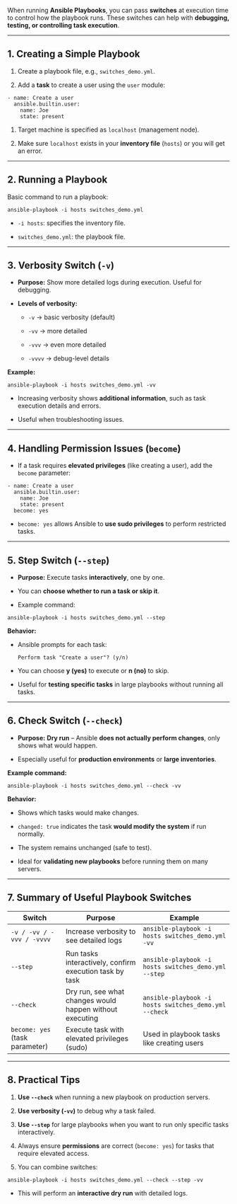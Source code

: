 

When running **Ansible Playbooks**, you can pass **switches** at execution time to control how the playbook runs. These switches can help with **debugging, testing, or controlling task execution**.

---

## **1. Creating a Simple Playbook**

1. Create a playbook file, e.g., `switches_demo.yml`.
    
2. Add a **task** to create a user using the `user` module:
    
```
- name: Create a user
  ansible.builtin.user:
    name: Joe
    state: present

```
1. Target machine is specified as `localhost` (management node).
    
2. Make sure `localhost` exists in your **inventory file** (`hosts`) or you will get an error.
    

---

## **2. Running a Playbook**

Basic command to run a playbook:

```
ansible-playbook -i hosts switches_demo.yml

```

- `-i hosts`: specifies the inventory file.
    
- `switches_demo.yml`: the playbook file.
    

---

## **3. Verbosity Switch (`-v`)**

- **Purpose:** Show more detailed logs during execution. Useful for debugging.
    
- **Levels of verbosity:**
    
    - `-v` → basic verbosity (default)
        
    - `-vv` → more detailed
        
    - `-vvv` → even more detailed
        
    - `-vvvv` → debug-level details
        

**Example:**

`ansible-playbook -i hosts switches_demo.yml -vv`

- Increasing verbosity shows **additional information**, such as task execution details and errors.
    
- Useful when troubleshooting issues.
    

---

## **4. Handling Permission Issues (`become`)**

- If a task requires **elevated privileges** (like creating a user), add the `become` parameter:
    

```
- name: Create a user
  ansible.builtin.user:
    name: Joe
    state: present
  become: yes

```

- `become: yes` allows Ansible to **use sudo privileges** to perform restricted tasks.
    

---

## **5. Step Switch (`--step`)**

- **Purpose:** Execute tasks **interactively**, one by one.
    
- You can **choose whether to run a task or skip it**.
    
- Example command:
    

`ansible-playbook -i hosts switches_demo.yml --step`

**Behavior:**

- Ansible prompts for each task:
    
    `Perform task "Create a user"? (y/n)`
    
- You can choose **y (yes)** to execute or **n (no)** to skip.
    
- Useful for **testing specific tasks** in large playbooks without running all tasks.
    

---

## **6. Check Switch (`--check`)**

- **Purpose:** **Dry run** – Ansible **does not actually perform changes**, only shows what would happen.
    
- Especially useful for **production environments** or **large inventories**.
    

**Example command:**

`ansible-playbook -i hosts switches_demo.yml --check -vv`

**Behavior:**

- Shows which tasks would make changes.
    
- `changed: true` indicates the task **would modify the system** if run normally.
    
- The system remains unchanged (safe to test).
    
- Ideal for **validating new playbooks** before running them on many servers.
    

---

## **7. Summary of Useful Playbook Switches**

|**Switch**|**Purpose**|**Example**|
|---|---|---|
|`-v / -vv / -vvv / -vvvv`|Increase verbosity to see detailed logs|`ansible-playbook -i hosts switches_demo.yml -vv`|
|`--step`|Run tasks interactively, confirm execution task by task|`ansible-playbook -i hosts switches_demo.yml --step`|
|`--check`|Dry run, see what changes would happen without executing|`ansible-playbook -i hosts switches_demo.yml --check`|
|`become: yes` (task parameter)|Execute task with elevated privileges (sudo)|Used in playbook tasks like creating users|

---

## **8. Practical Tips**

1. **Use `--check`** when running a new playbook on production servers.
    
2. **Use verbosity (`-vv`)** to debug why a task failed.
    
3. **Use `--step`** for large playbooks when you want to run only specific tasks interactively.
    
4. Always ensure **permissions** are correct (`become: yes`) for tasks that require elevated access.
    
5. You can combine switches:
    

`ansible-playbook -i hosts switches_demo.yml --check --step -vv`

- This will perform an **interactive dry run** with detailed logs.